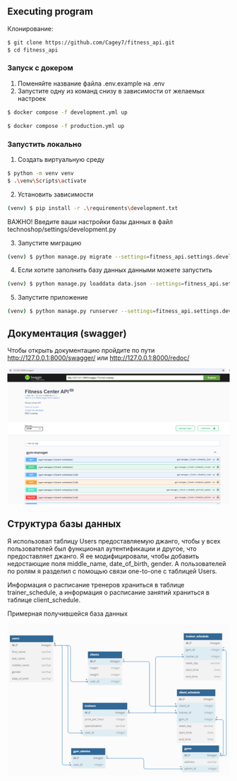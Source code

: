 ## Executing program

Клонирование:

```sh
$ git clone https://github.com/Cagey7/fitness_api.git
$ cd fitness_api
```

### Запуск с докером

1) Поменяйте название файла .env.example на .env
2) Запустите одну из команд снизу в зависимости от желаемых настроек

```sh
$ docker compose -f development.yml up
```

```sh
$ docker compose -f production.yml up
```

### Запустить локально

1) Создать виртуальную среду

```sh
$ python -m venv venv
$ .\venv\Scripts\activate
```

2) Установить зависимости

```sh
(venv) $ pip install -r .\requirements\development.txt
```

ВАЖНО! Введите ваши настройки базы данных в файл technoshop/settings/development.py

3) Запустите миграцию

```sh
(venv) $ python manage.py migrate --settings=fitness_api.settings.development
```

4) Если хотите заполнить базу данных данными можете запустить

```sh
(venv) $ python manage.py loaddata data.json --settings=fitness_api.settings.development
```

5) Запустите приложение

```sh
(venv) $ python manage.py runserver --settings=fitness_api.settings.development
```

## Документация (swagger)

Чтобы открыть документацию пройдите по пути http://127.0.0.1:8000/swagger/ или http://127.0.0.1:8000/redoc/

<img src="media/swagger.png" width="1200" />

## Структура базы данных

Я использовал таблицу Users предоставляемую джанго, чтобы у всех пользователей был функционал аутентификации и другое, что предоставляет джанго. Я ее модифицировали, чтобы добавить недостающие поля middle_name, date_of_birth, gender. А пользователей по ролям я разделил с помощью связи one-to-one с таблицей Users.

Информация о расписание тренеров храниться в таблице trainer_schedule, а информация о расписание занятий храниться в таблице client_schedule.

Примерная получившейся база данных

<img src="media/db-structure.png" width="1200" />
